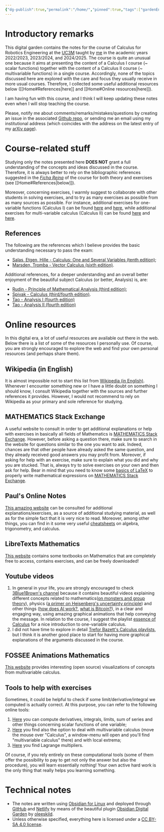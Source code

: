 ```yaml
---
{"dg-publish":true,"permalink":"/home/","pinned":true,"tags":["gardenEntry"],"created":"2024-09-25T11:16:33.908+02:00","updated":"2024-12-17T13:32:42.218+01:00"}
---
```


# Introductory remarks

This digital garden contains the notes for the course of Calculus for Robotics Engineering at the [UC3M](https://www.uc3m.es/home) taught by [me](https://floriomciaglia.wordpress.com/) in the academic years 2022/2023, 2023/2024, and 2024/2025. The course is quite an unusual one because it aims at presenting the content of a Calculus I course (~ scalar functions) together with the content of a Calculus II course (~ multivariable functions) in a single course. Accordingly, none of the topics discussed here are explored with the care and focus they usually receive in more usual courses. Therefore, I collected some useful additional resources below ([[Home#References\|here]] and [[Home#Online resources\|here]]). 

I am having fun with this course, and I think I will keep updating these notes even when I will stop teaching the course.

Please, notify me about comments/remarks/mistakes/questions by creating an issue in the associated [Github repo](https://github.com/f-mc2/calculus-uc3m), or sending me an email using my institutional address (which coincides with the address on the latest entry of my [arXiv page](https://arxiv.org/search/?searchtype=author&query=Ciaglia%2C+F+M)).

# Course-related stuff

Studying only the notes presented here **DOES NOT** grant a full understanding of the concepts and ideas discussed in the course. Therefore, it is always better to rely on the bibliographic references suggested in the [_Ficha Reina_](https://aplicaciones.uc3m.es/cpa/generaFicha?est=381&plan=478&asig=19080&idioma=2) of the course for both theory and exercises (see [[Home#References\|below]]).

Moreover, concerning exercises, I warmly suggest to collaborate with other students in solving exercises, and to try as many exercises as possible from as many sources as possible. For instance, additional exercises for one-variable functions (Calculus I) can be found [here](https://tutorial.math.lamar.edu/Problems/CalcI/CalcI.aspx) and [here](https://tutorial.math.lamar.edu/ProblemsNS/CalcI/CalcI.aspx), while additional exercises for multi-variable calculus (Calculus II) can be found [here](https://tutorial.math.lamar.edu/Problems/CalcII/CalcII.aspx) and [here](https://tutorial.math.lamar.edu/ProblemsNS/CalcII/CalcII.aspx).

## References

The following are the references which I believe provides the basic understanding necessary to pass the exam:

- [Salas, Etgen, Hille - Calculus: One and Several Variables (tenth edition)](https://www.wiley.com/en-us/Calculus%3A+One+and+Several+Variables%2C+10th+Edition-p-9780471698043);
- [Marsden, Tromba - Vector Calculus (sixth edition)](https://www.macmillanlearning.com/college/us/product/Vector-Calculus/p/1429215089).

Additional references, for a deeper understanding and an overall better enjoyment of the beautiful subject Calculus (or better, Analysis) is, are:

- [Rudin - Principle of Mathematical Analysis (third edition)](https://en.wikipedia.org/wiki/Principles_of_Mathematical_Analysis);
- [Spivak - Calculus (third/fourth edition)](https://mathpop.com/).
- [Tao - Analysis I (fourth edition)](https://link.springer.com/book/10.1007/978-981-19-7261-4)
- [Tao - Analysis II (fourth edition)](https://link.springer.com/book/10.1007/978-981-19-7284-3)

# Online resources

In this digital era, a lot of useful resources are available out there in the web. Below there is a list of some of the resources I personally use. Of course, you are strongly encouraged to explore the web and find your own personal resources (and perhaps share them).

## Wikipedia (in English)

It is almost impossible not to start this list from [Wikipedia (in English)](https://en.wikipedia.org/wiki/Main_Page). Whenever I encounter something new or I have a little doubt on something I should know, I consult Wikipedia together with the sources and further references it provides. However, I would not recommend to rely on Wikipedia as your primary and sole reference for studying. 

## MATHEMATICS Stack Exchange

A useful website to consult in order to get additional explanations or help with exercises in basically all fields of Mathematics is [MATHEMATICS Stack Exchange](https://math.stackexchange.com/). However, before asking a question there, make sure to search in the website for questions similar to the one you want to ask. Indeed, chances are that other people have already asked the same question, and they already received good answers you may profit from. Moreover, if asking for help with an exercise, make sure to explain what you did and why you are stucked. That is, always try to solve exercises on your own and then ask for help. Bear in mind that you need to know some [basics of LaTeX](https://math.meta.stackexchange.com/questions/5020/mathjax-basic-tutorial-and-quick-reference) to properly write mathematical expressions on [MATHEMATICS Stack Exchange](https://math.stackexchange.com/).

## Paul's Online Notes

[This amazing website](https://tutorial.math.lamar.edu/) can be consulted for additional explanations/exercises, as a source of additional studying material, as well as for the simple fact that it is very nice to read. Moreover, among other things, you can find in it some very useful [cheatsheets](https://tutorial.math.lamar.edu/Extras/CheatSheets_Tables.aspx) on algebra, trigonometry, and calculus.

## LibreTexts Mathematics

[This website](https://math.libretexts.org/Bookshelves) contains some textbooks on Mathematics that are completely free to access, contains exercises, and can be freely downloaded!

## Youtube videos

1) In general in your life, you are strongly encouraged to check [3Blue1Brown's channel](https://www.youtube.com/c/3blue1brown/featured) because it contains beautiful videos explaining different concepts related to mathematics([on monsters and group theory](https://www.youtube.com/watch?v=mH0oCDa74tE)), physics ([a primer on Heisenberg's uncertainty principle](https://www.youtube.com/watch?v=MBnnXbOM5S4&list=PLZHQObOWTQDPHLHBuY0nPbAQ_WGEjtzLW&index=7)) and other things ([how does AI work?](https://www.youtube.com/watch?v=aircAruvnKk&list=PLZHQObOWTQDNU6R1_67000Dx_ZCJB-3pi), [what is Bitcoin?](https://www.youtube.com/watch?v=bBC-nXj3Ng4)), in a clear and engaging way, using amazing graphical animations that help conveying the message. In relation to the course, I suggest the playlist [essence of Calculus](https://www.youtube.com/c/3blue1brown/playlists) for a nice introduction to one-variable calculus.
2) I did not have time to explore in detail [Trefor Bazett's Calculus playlists](https://www.youtube.com/c/DrTreforBazett/playlists), but I think it is another good place to start for having more graphical explanations of the arguments discussed in the course. 

## FOSSEE Animations Mathematics

[This website](https://math.animations.fossee.in/contents/calculus-of-several-variables) provides interesting (open source) visualizations of concepts from multivariable calculus.

## Tools to help with exercises

Sometimes, it could be helpful to check if some limit/derivative/integral we computed is actually correct. At this purpose, you can refer to the following online tools:
  
1) [Here](https://onsolver.com/ ) you can compute derivatives, integrals, limits, sum of series and other things concerning scalar functions of one variable;  
2) [Here](https://www.symbolab.com/solver/calculus-calculator ) you find also the option to deal with multivariable calculus (move the mouse over "Calculus", a window-menu will open and you'll find "multivariable calculus" there) and with local extrema;  
 3) [Here](https://www.wolframalpha.com/widgets/gallery/view.jsp?id=1451afdfe5a25b2a316377c1cd488883) you find Lagrange multipliers.

Of course, if you rely entirely on these computational tools (some of them offer the possibility to pay to get not only the answer but also the procedure), you will learn essentially nothing! Your own active hard work is the only thing that really helps you learning something.




# Technical notes 

- The notes are written using [Obsidian for Linux](https://obsidian.md/) and deployed through [GitHub](https://github.com/) and [Netlify](https://www.netlify.com/) by means of the beautiful plugin [Obsidian Digital Garden](https://github.com/oleeskild/obsidian-digital-garden) by [oleeskild](https://github.com/oleeskild). 
- Unless otherwise specified, everything here is licensed under a [CC BY-SA 4.0 license](https://creativecommons.org/licenses/by-sa/4.0/).





